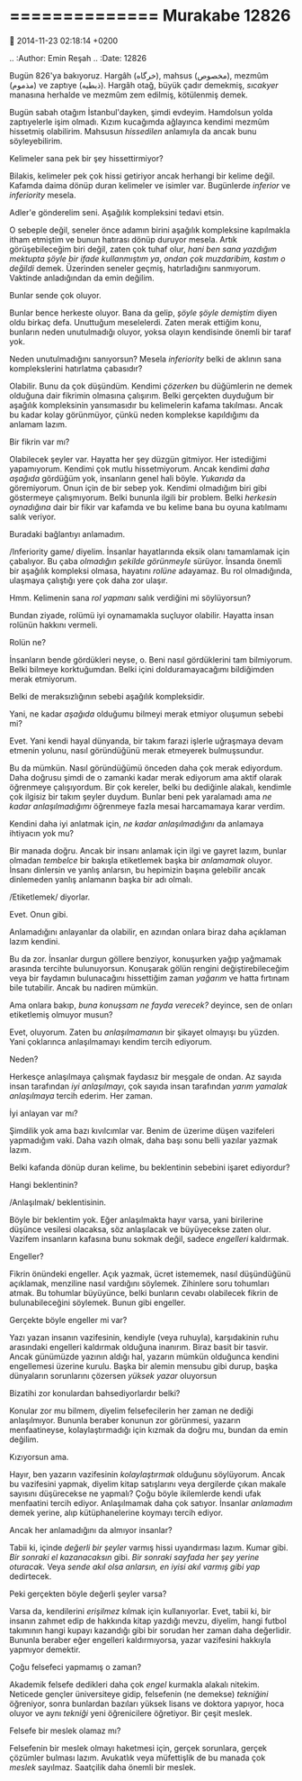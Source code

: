 ==============
Murakabe 12826
==============

:date: 2014-11-23 02:18:14 +0200

.. :Author: Emin Reşah
.. :Date:   12826

Bugün 826'ya bakıyoruz. Hargâh (خرگاه), mahsus (مخصوص), mezmûm (مذموم)
ve zaptıye (ذبطيه). Hargâh otağ, büyük çadır demekmiş, *sıcakyer*
manasına herhalde ve mezmûm zem edilmiş, kötülenmiş demek.

Bugün sabah otağım İstanbul'dayken, şimdi evdeyim. Hamdolsun yolda
zaptıyelerle işim olmadı. Kızım kucağımda ağlayınca kendimi mezmûm
hissetmiş olabilirim. Mahsusun *hissedilen* anlamıyla da ancak bunu
söyleyebilirim.

Kelimeler sana pek bir şey hissettirmiyor?

Bilakis, kelimeler pek çok hissi getiriyor ancak herhangi bir kelime
değil. Kafamda daima dönüp duran kelimeler ve isimler var. Bugünlerde
*inferior* ve *inferiority* mesela.

Adler'e gönderelim seni. Aşağılık kompleksini tedavi etsin.

O sebeple değil, seneler önce adamın birini aşağılık kompleksine
kapılmakla itham etmiştim ve bunun hatırası dönüp duruyor mesela. Artık
görüşebileceğim biri değil, zaten çok tuhaf olur, *hani ben sana
yazdığım mektupta şöyle bir ifade kullanmıştım ya*, *ondan çok
muzdaribim, kastım o değildi* demek. Üzerinden seneler geçmiş,
hatırladığını sanmıyorum. Vaktinde anladığından da emin değilim.

Bunlar sende çok oluyor.

Bunlar bence herkeste oluyor. Bana da gelip, *şöyle şöyle demiştim*
diyen oldu birkaç defa. Unuttuğum meselelerdi. Zaten merak ettiğim konu,
bunların neden unutulmadığı oluyor, yoksa olayın kendisinde önemli bir
taraf yok.

Neden unutulmadığını sanıyorsun? Mesela *inferiority* belki de aklının
sana komplekslerini hatırlatma çabasıdır?

Olabilir. Bunu da çok düşündüm. Kendimi *çözerken* bu düğümlerin ne
demek olduğuna dair fikrimin olmasına çalışırım. Belki gerçekten
duyduğum bir aşağılık kompleksinin yansımasıdır bu kelimelerin kafama
takılması. Ancak bu kadar kolay görünmüyor, çünkü neden komplekse
kapıldığımı da anlamam lazım.

Bir fikrin var mı?

Olabilecek şeyler var. Hayatta her şey düzgün gitmiyor. Her istediğimi
yapamıyorum. Kendimi çok mutlu hissetmiyorum. Ancak kendimi *daha
aşağıda* gördüğüm yok, insanların genel hali böyle. *Yukarıda* da
göremiyorum. Onun için de bir sebep yok. Kendimi olmadığım biri gibi
göstermeye çalışmıyorum. Belki bununla ilgili bir problem. Belki
*herkesin oynadığına* dair bir fikir var kafamda ve bu kelime bana bu
oyuna katılmamı salık veriyor.

Buradaki bağlantıyı anlamadım.

/Inferiority game/ diyelim. İnsanlar hayatlarında eksik olanı tamamlamak
için çabalıyor. Bu çaba *olmadığın şekilde görünmeyle* sürüyor. İnsanda
önemli bir aşağılık kompleksi olmasa, hayatını *rolüne* adayamaz. Bu rol
olmadığında, ulaşmaya çalıştığı yere çok daha zor ulaşır.

Hmm. Kelimenin sana *rol yapmanı* salık verdiğini mi söylüyorsun?

Bundan ziyade, rolümü iyi oynamamakla suçluyor olabilir. Hayatta insan
rolünün hakkını vermeli.

Rolün ne?

İnsanların bende gördükleri neyse, o. Beni nasıl gördüklerini tam
bilmiyorum. Belki bilmeye korktuğumdan. Belki içini dolduramayacağımı
bildiğimden merak etmiyorum.

Belki de meraksızlığının sebebi aşağılık kompleksidir.

Yani, ne kadar *aşağıda* olduğumu bilmeyi merak etmiyor oluşumun sebebi
mi?

Evet. Yani kendi hayal dünyanda, bir takım farazi işlerle uğraşmaya
devam etmenin yolunu, nasıl göründüğünü merak etmeyerek bulmuşsundur.

Bu da mümkün. Nasıl göründüğümü önceden daha çok merak ediyordum. Daha
doğrusu şimdi de o zamanki kadar merak ediyorum ama aktif olarak
öğrenmeye çalışıyordum. Bir çok kereler, belki bu dediğinle alakalı,
kendimle çok ilgisiz bir takım şeyler duydum. Bunlar beni pek yaralamadı
ama *ne kadar anlaşılmadığımı* öğrenmeye fazla mesai harcamamaya karar
verdim.

Kendini daha iyi anlatmak için, *ne kadar anlaşılmadığını* da anlamaya
ihtiyacın yok mu?

Bir manada doğru. Ancak bir insanı anlamak için ilgi ve gayret lazım,
bunlar olmadan *tembelce* bir bakışla etiketlemek başka bir *anlamamak*
oluyor. İnsanı dinlersin ve yanlış anlarsın, bu hepimizin başına
gelebilir ancak dinlemeden yanlış anlamanın başka bir adı olmalı.

/Etiketlemek/ diyorlar.

Evet. Onun gibi.

Anlamadığını anlayanlar da olabilir, en azından onlara biraz daha
açıklaman lazım kendini.

Bu da zor. İnsanlar durgun göllere benziyor, konuşurken yağıp yağmamak
arasında tercihte bulunuyorsun. Konuşarak gölün rengini
değiştirebileceğim veya bir faydamın bulunacağını hissettiğim zaman
*yağarım* ve hatta fırtınam bile tutabilir. Ancak bu nadiren mümkün.

Ama onlara bakıp, *buna konuşsam ne fayda verecek?* deyince, sen de
onları etiketlemiş olmuyor musun?

Evet, oluyorum. Zaten bu *anlaşılmamanın* bir şikayet olmayışı bu
yüzden. Yani çoklarınca anlaşılmamayı kendim tercih ediyorum.

Neden?

Herkesçe anlaşılmaya çalışmak faydasız bir meşgale de ondan. Az sayıda
insan tarafından *iyi anlaşılmayı*, çok sayıda insan tarafından *yarım
yamalak anlaşılmaya* tercih ederim. Her zaman.

İyi anlayan var mı?

Şimdilik yok ama bazı kıvılcımlar var. Benim de üzerime düşen vazifeleri
yapmadığım vaki. Daha vazıh olmak, daha başı sonu belli yazılar yazmak
lazım.

Belki kafanda dönüp duran kelime, bu beklentinin sebebini işaret
ediyordur?

Hangi beklentinin?

/Anlaşılmak/ beklentisinin.

Böyle bir beklentim yok. Eğer anlaşılmakta hayır varsa, yani birilerine
düşünce vesilesi olacaksa, söz anlaşılacak ve büyüyecekse zaten olur.
Vazifem insanların kafasına bunu sokmak değil, sadece *engelleri*
kaldırmak.

Engeller?

Fikrin önündeki engeller. Açık yazmak, ücret istememek, nasıl
düşündüğünü açıklamak, menziline nasıl vardığını söylemek. Zihinlere
soru tohumları atmak. Bu tohumlar büyüyünce, belki bunların cevabı
olabilecek fikrin de bulunabileceğini söylemek. Bunun gibi engeller.

Gerçekte böyle engeller mi var?

Yazı yazan insanın vazifesinin, kendiyle (veya ruhuyla), karşıdakinin
ruhu arasındaki engelleri kaldırmak olduğuna inanırım. Biraz basit bir
tasvir. Ancak günümüzde yazının aldığı hal, yazarın mümkün olduğunca
kendini engellemesi üzerine kurulu. Başka bir alemin mensubu gibi durup,
başka dünyaların sorunlarını çözersen *yüksek yazar* oluyorsun

Bizatihi zor konulardan bahsediyorlardır belki?

Konular zor mu bilmem, diyelim felsefecilerin her zaman ne dediği
anlaşılmıyor. Bununla beraber konunun zor görünmesi, yazarın
menfaatineyse, kolaylaştırmadığı için kızmak da doğru mu, bundan da emin
değilim.

Kızıyorsun ama.

Hayır, ben yazarın vazifesinin *kolaylaştırmak* olduğunu söylüyorum.
Ancak bu vazifesini yapmak, diyelim kitap satışlarını veya dergilerde
çıkan makale sayısını düşürecekse ne yapmalı? Çoğu böyle ikilemlerde
kendi ufak menfaatini tercih ediyor. Anlaşılmamak daha çok satıyor.
İnsanlar *anlamadım* demek yerine, alıp kütüphanelerine koymayı tercih
ediyor.

Ancak her anlamadığını da almıyor insanlar?

Tabii ki, içinde *değerli bir şeyler* varmış hissi uyandırması lazım.
Kumar gibi. *Bir sonraki el kazanacaksın* gibi. *Bir sonraki sayfada her
şey yerine oturacak.* Veya *sende akıl olsa anlarsın, en iyisi akıl
varmış gibi yap* dedirtecek.

Peki gerçekten böyle değerli şeyler varsa?

Varsa da, kendilerini *erişilmez* kılmak için kullanıyorlar. Evet, tabii
ki, bir insanın zahmet edip de hakkında kitap yazdığı mevzu, diyelim,
hangi futbol takımının hangi kupayı kazandığı gibi bir sorudan her zaman
daha değerlidir. Bununla beraber eğer engelleri kaldırmıyorsa, yazar
vazifesini hakkıyla yapmıyor demektir.

Çoğu felsefeci yapmamış o zaman?

Akademik felsefe dedikleri daha çok *engel* kurmakla alakalı nitekim.
Neticede gençler üniversiteye gidip, felsefenin (ne demekse) *tekniğini*
öğreniyor, sonra bunlardan bazıları yüksek lisans ve doktora yapıyor,
hoca oluyor ve aynı *tekniği* yeni öğrenicilere öğretiyor. Bir çeşit
meslek.

Felsefe bir meslek olamaz mı?

Felsefenin bir meslek olmayı haketmesi için, gerçek sorunlara, gerçek
çözümler bulması lazım. Avukatlık veya müfettişlik de bu manada çok
*meslek* sayılmaz. Saatçilik daha önemli bir meslek.
